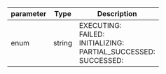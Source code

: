 | parameter | Type | Description |
| ----------- | ----------- |----------- |
| enum  |  string  | EXECUTING: <br/>FAILED: <br/>INITIALIZING: <br/>PARTIAL_SUCCESSED: <br/>SUCCESSED:   |